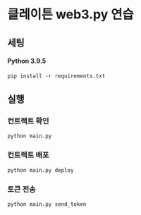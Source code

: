 # 클레이튼 web3.py 연습

## 세팅
#### Python 3.9.5
```
pip install -r requirements.txt
```

## 실행
### 컨트랙트 확인
```
python main.py
```
### 컨트랙트 배포
```
python main.py deploy
```
### 토큰 전송
```
python main.py send_token
```
